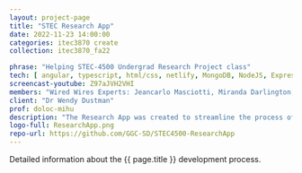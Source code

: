 ```yaml
---
layout: project-page
title: "STEC Research App"
date: 2022-11-23 14:00:00
categories: itec3870 create
collection: itec3870_fa22

phrase: "Helping STEC-4500 Undergrad Research Project class"
tech: [ angular, typescript, html/css, netlify, MongoDB, NodeJS, Express, bootstrap ]
screencast-youtube: Z97aJVH2VHI
members: "Wired Wires Experts: Jeancarlo Masciotti, Miranda Darlington, Andres Almaraz, Jafet Leon-Perez"
client: "Dr Wendy Dustman"
prof: doloc-mihu
description: "The Research App was created to streamline the process of assisting students, faculty, and the STEC Coordinator with applying for the STEC-4500 Undergrad Research Project class."
logo-full: ResearchApp.png
repo-url: https://github.com/GGC-SD/STEC4500-ResearchApp
---
```


Detailed information about the {{ page.title }} development process.

<!-- lightgallery -->
<script src="https://code.jquery.com/jquery-2.2.4.min.js"></script>
<script src="https://cdn.jsdelivr.net/lightgallery/1.3.7/js/lightgallery.min.js"></script>
<script src="https://cdn.jsdelivr.net/g/lg-zoom"></script>

<script type="text/javascript">
    $(document).ready(function() {
    $("body").lightGallery({
    zoom: true,
    selector: 'a#lightgallery',
    selectWithin: 'body'
    });
    });
</script>

[ggc]: http://www.ggc.edu
[gunay-ggc]: http://www.ggc.edu/about-ggc/directory/cengiz-gunay
[doloc-ggc]: http://www.ggc.edu/about-ggc/directory/anca-doloc-mihu
